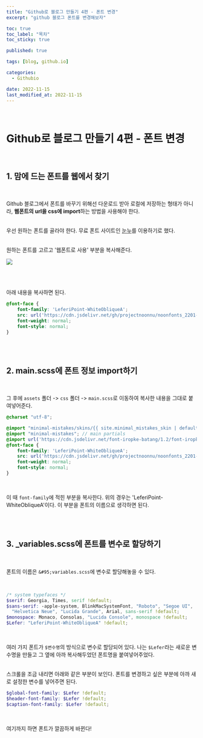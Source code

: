 ```yaml
---
title: "Github로 블로그 만들기 4편 - 폰트 변경"
excerpt: "github 블로그 폰트를 변경해보자"

toc: true
toc_label: "목차"
toc_sticky: true

published: true

tags: [blog, github.io]

categories:
  - Githubio

date: 2022-11-15
last_modified_at: 2022-11-15
---
```


<br>

# Github로 블로그 만들기 4편 - 폰트 변경

<br>

## 1. 맘에 드는 폰트를 웹에서 찾기

<br>

Github 블로그에서 폰트를 바꾸기 위해선 다운로드 받아 로컬에 저장하는 형태가 아니라, **웹폰트의 url을 css에 import**하는 방법을 사용해야 한다. <br><br>

우선 원하는 폰트를 골라야 한다. 무료 폰트 사이트인 [눈누](https://noonnu.cc/)를 이용하기로 했다. <br><br>

원하는 폰트를 고르고 '웹폰트로 사용' 부분을 복사해준다. <br>

<img src= "https://user-images.githubusercontent.com/115082062/201917461-4e10344a-4e9b-4a81-b4ee-ac40f31de991.JPG">

<br><br>

아래 내용을 복사하면 된다.
<br>

```scss
@font-face {
    font-family: 'LeferiPoint-WhiteObliqueA';
    src: url('https://cdn.jsdelivr.net/gh/projectnoonnu/noonfonts_2201-2@1.0/LeferiPoint-WhiteObliqueA.woff') format('woff');
    font-weight: normal;
    font-style: normal;
}
```
<br><br>

## 2. main.scss에 폰트 정보 import하기

<br>

그 후에 `assets` 폴더 -> `css` 폴더 -> `main.scss`로 이동하여 복사한 내용을 그대로 붙여넣어준다. <br>

```scss
@charset "utf-8";

@import "minimal-mistakes/skins/{{ site.minimal_mistakes_skin | default: 'default' }}"; // skin
@import "minimal-mistakes"; // main partials
@import url('https://cdn.jsdelivr.net/font-iropke-batang/1.2/font-iropke-batang.css');
@font-face {
    font-family: 'LeferiPoint-WhiteObliqueA';
    src: url('https://cdn.jsdelivr.net/gh/projectnoonnu/noonfonts_2201-2@1.0/LeferiPoint-WhiteObliqueA.woff') format('woff');
    font-weight: normal;
    font-style: normal;
}
```

<br>

이 때 `font-family`에 적힌 부분을 복사한다. 위의 경우는 'LeferiPoint-WhiteObliqueA'이다. 이 부분을 폰트의 이름으로 생각하면 된다.

<br><br> 

## 3. &#95;variables.scss에 폰트를 변수로 할당하기
<br>

폰트의 이름은 `&#95;variables.scss`에 변수로 할당해놓을 수 있다.

<br>

```scss
/* system typefaces */
$serif: Georgia, Times, serif !default;
$sans-serif: -apple-system, BlinkMacSystemFont, "Roboto", "Segoe UI",
  "Helvetica Neue", "Lucida Grande", Arial, sans-serif !default;
$monospace: Monaco, Consolas, "Lucida Console", monospace !default;
$Lefer: "LeferiPoint-WhiteObliqueA" !default;
```

<br>

여러 가지 폰트가 `$변수명`의 방식으로 변수로 할당되어 있다. 나는 `$Lefer`라는 새로운 변수명을 만들고 그 옆에 아까 복사해두었던 폰트명을 붙여넣어주었다.<br><br>

스크롤을 조금 내리면 아래와 같은 부분이 보인다. 폰트를 변경하고 싶은 부분에 아까 새로 설정한 변수를 넣어주면 된다. <br>

```scss
$global-font-family: $Lefer !default;
$header-font-family: $Lefer !default;
$caption-font-family: $Lefer !default;
```

<br>

여기까지 하면 폰트가 깔끔하게 바뀐다!
<br>